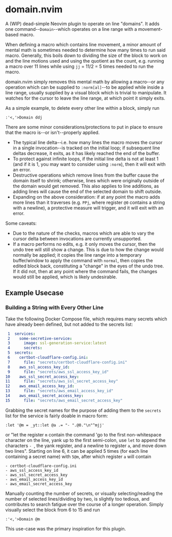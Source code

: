 # domain.nvim
A (WIP) dead-simple Neovim plugin to operate on line "domains". It adds one command--`Domain`--which operates on a line range with a movement-based macro.

When defining a macro which contains line movement, a minor amount of mental math is sometimes needed to determine how many times to run said macro. Generally, this boils down to dividing the size of the block to work on and the line motions used and using the quotient as the count, e.g. running a macro over 11 lines while using `jj` = 11/2 = 5 times needed to run the macro.

domain.nvim simply removes this mental math by allowing a macro--or any operation which can be supplied to `:norm[al]`--to be applied while inside a line range, usually supplied by a visual block which is trivial to manipulate. It watches for the cursor to leave the line range, at which point it simply exits. 

As a simple example, to delete every other line within a block, simply run
```
:'<,'>Domain ddj
```

There are some minor considerations/protections to put in place to ensure that the macro is--or isn't--properly applied.
- The typical line delta--i.e. how many lines the macro moves the cursor in a single invocation--is tracked on the initial loop; if subsequent line deltas decrease, it exits, as it has likely reached the end of the buffer.
- To protect against infinite loops, if the initial line delta is not at least 1 (and if it is 1, you may want to consider using `:norm`), then it will exit with an error.
- Destructive operations which remove lines from the buffer cause the domain itself to shrink; otherwise, lines which were originally outside of the domain would get removed. This also applies to line additions, as adding lines will cause the end of the selected domain to shift outside.
- Expanding on the above consideration: if at any point the macro adds more lines than it traverses (e.g. `PPj`, where register `@0` contains a string with a newline), a protective measure will trigger, and it will exit with an error.

Some caveats:
- Due to the nature of the checks, macros which are able to vary the cursor delta between invocations are currently unsupported.
- If a macro performs no edits, e.g. it only moves the cursor, then the undo tree will still show a change. This is due to how the change would normally be applied; it copies the line range into a temporary buffer/window to apply the command with `normal`, then copies the edited block back, constituting a "change" in the eyes of the undo tree. If it did not, then at any point where the command fails, the changes would still be applied, which is likely undesirable.

## Example Usecase
### Building a String with Every Other Line
Take the following Docker Compose file, which requires many secrets which have already been defined, but not added to the secrets list:
```yaml
 1  services:
 2    some-secretive-service:
 3      image: ssl-generation-service:latest
 4      secrets:
 5  secrets:
 6    certbot-cloudflare-config.ini:
 7      file: "secrets/certbot-cloudflare-config.ini"
 8    aws_ssl_access_key_id:
 9      file: "secrets/aws_ssl_access_key_id"
10    aws_ssl_secret_access_key: 
11      file: "secrets/aws_ssl_secret_access_key"
12    aws_email_access_key_id:
13      file: "secrets/aws_email_access_key_id"
14    aws_email_secret_access_key: 
15      file: "secrets/aws_email_secret_access_key"
```
Grabbing the secret names for the purpose of adding them to the `secrets` list for the service is fairly doable in macro form:
```
:let '@m = _yt::let @a .= "- ".@0."\n"^mjj'
```
or "let the register `m` contain the command 'go to the first non-whitespace character on the line, yank up to the first semi-colon, use `let` to append the characters `- `, the yank register, and a newline to register `a`, and move down two lines". Starting on line 6, it can be applied 5 times (for each line containing a secret name) with `5@m`, after which register `a` will contain 
```
- certbot-cloudflare-config.ini
- aws_ssl_access_key_id
- aws_ssl_secret_access_key
- aws_email_access_key_id
- aws_email_secret_access_key
```
Manually counting the number of secrets, or visually selecting/reading the number of selected lines/dividing by two, is slightly too tedious, and contributes to search fatigue over the course of a longer operation. Simply visually select the block from 6 to 15 and run
```
:'<,'>Domain @m
```
This use-case was the primary inspiration for this plugin.
